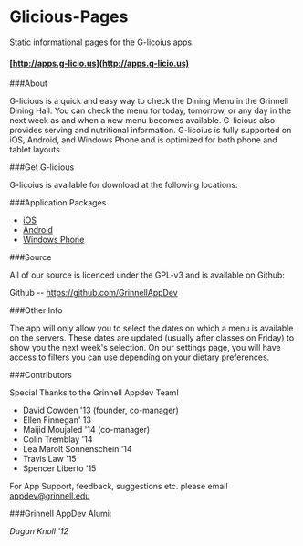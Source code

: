 Glicious-Pages
==============

Static informational pages for the G-licoius apps.

#### [http://apps.g-licio.us](http://apps.g-licio.us)

###About

G-licious is a quick and easy way to check the Dining Menu in the Grinnell Dining Hall. You can check the menu for today, tomorrow, or any day in the next week as and when a new menu becomes available. G-licious also provides serving and nutritional information.  G-licoius is fully supported on iOS, Android, and Windows Phone and is optimized for both phone and tablet layouts.

###Get G-licious

G-licoius is available for download at the following locations:

###Application Packages

* [iOS](https://itunes.apple.com/us/app/g-licious/id523738999?mt=8)
* [Android](https://play.google.com/store/apps/details?id=edu.grinnell.glicious&hl=en)
* [Windows Phone](http://www.windowsphone.com/en-us/store/app/glicious/47c4271a-6367-481f-829a-03cf586cf56c)

###Source

All of our source is licenced under the GPL-v3 and is available on Github:

Github -- https://github.com/GrinnellAppDev

###Other Info

The app will only allow you to select the dates on which a menu is available on the servers. These dates are updated (usually after classes on Friday) to show you the next week's selection. On our settings page, you will have access to filters you can use depending on your dietary preferences. 

###Contributors

Special Thanks to the Grinnell Appdev Team!
* David Cowden '13 (founder, co-manager)
* Ellen Finnegan' 13
* Maijid Moujaled '14 (co-manager)
* Colin Tremblay '14
* Lea Marolt Sonnenschein '14
* Travis Law '15
* Spencer Liberto '15

For App Support, feedback, suggestions etc. please email appdev@grinnell.edu

###Grinnell AppDev Alumi:

*Dugan Knoll '12*
